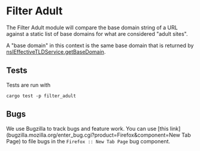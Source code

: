 # Filter Adult

The Filter Adult module will compare the base domain string of a URL against a
static list of base domains for what are considered "adult sites".

A "base domain" in this context is the same base domain that is returned by
[nsIEffectiveTLDService.getBaseDomain](https://searchfox.org/mozilla-central/rev/85d6bf1b521040c79ed72f3966274a25a2f987c7/netwerk/dns/nsIEffectiveTLDService.idl#54-94).

## Tests

Tests are run with

```shell
cargo test -p filter_adult
```

## Bugs

We use Bugzilla to track bugs and feature work. You can use [this link](bugzilla.mozilla.org/enter_bug.cgi?product=Firefox&component=New Tab Page) to file bugs in the `Firefox :: New Tab Page` bug component.
